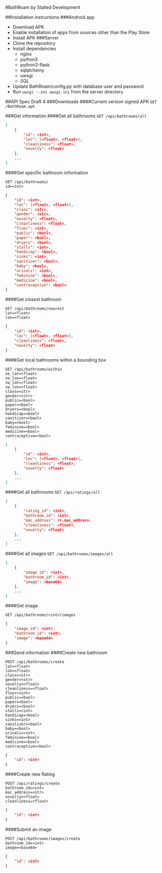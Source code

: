 #BathRoam by Stalled Development

##Installation instructions
###Android app
- Download APK
- Enable installation of apps from sources other than the Play Store
- Install APK
###Server
- Clone the repository
- Install dependencies
  - nginx
  - python3
  - python3-flask
  - sqlalchemy
  - uwsgi
  - SQL
- Update BathRoam/config.py with database user and password
- Run `uwsgi --ini uwsgi.ini` from the server directory

##API Spec
Draft 4
###Downloads
####Current version signed APK
`GET /BathRoam.apk`

###Get information
####Get all bathrooms
`GET /api/bathrooms/all`
```json
[
	{
		"id": <int>,
		"loc": [<float>, <float>],
		"cleanliness": <float>,
		"novelty": <float>
	},
	...
]
```

####Get specific bathroom information
```
GET /api/bathrooms/
id=<int>
```
```json
{
	"id": <int>,
	"loc": [<float>, <float>],
	"class": <str>,
	"gender": <str>,
	"novelty": <float>,
	"cleanliness": <float>,
	"floor": <int>,
	"public": <bool>,
	"paper": <bool>,
	"dryers": <bool>,
	"stalls": <int>,
	"handicap": <bool>,
	"sinks": <int>,
	"sanitizer": <bool>,
	"baby": <bool>,
	"urinals": <int>,
	"feminine": <bool>,
	"medicine": <bool>,
	"contraceptive": <bool>
}
```

####Get closest bathroom
```
GET /api/bathrooms/nearest
lat=<float>
lon=<float>
```
```json
{
	"id": <int>,
	"loc": [<float>, <float>],
	"cleanliness": <float>,
	"novelty": <float>
}
```

####Get local bathrooms within a bounding box
```
GET /api/bathrooms/within
ne_lat=<float>
ne_lon=<float>
sw_lat=<float>
sw_lon=<float>
class=<str>
gender=<str>
public=<bool>
paper=<bool>
dryers=<bool>
handicap=<bool>
sanitizer=<bool>
baby=<bool>
feminine=<bool>
medicine=<bool>
contraceptive=<bool>
```
```json
[
	{
		"id": <int>,
		"loc": [<float>, <float>],
		"cleanliness": <float>,
		"novelty": <float>
	},
	...
]
```

####Get all bathrooms
`GET /api/ratings/all`
```json
[
	{
		"rating_id": <int>,
		"bathroom_id": <int>,
		"mac_address": rr.mac_address,
		"cleanliness": <float>,
		"novelty": <float>
	},
	...
]

```

####Get all images
`GET /api/bathrooms/images/all`
```json
[
	{
		"image_id": <int>,
		"bathroom_id": <int>,
		"image": <base64>
	},
	...
]
```

####Get image
```
GET /api/bathrooms/<int>/images
```
```json
{
	"image_id": <int>,
	"bathroom_id": <int>,
	"image": <base64>
}
```

###Send information
####Create new bathroom
```
POST /api/bathrooms/create
lat=<float>
lon=<float>
class=<str>
gender=<str>
novelty=<float>
cleanliness=<float>
floor=<int>
public=<bool>
paper=<bool>
dryers=<bool>
stalls=<int>
handicap=<bool>
sinks=<int>
sanitizer=<bool>
baby=<bool>
urinals=<int>
feminine=<bool>
medicine=<bool>
contraceptive=<bool>
```
```json
{
	"id": <int>
}
```

####Create new Rating
```
POST /api/ratings/create
bathroom_id=<int>
mac_address=<str>
novelty=<float>
cleanliness=<float>
```
```json
{
	"id": <int>
}
```

####Submit an image
```
POST /api/bathrooms/images/create
bathroom_id=<int>
image=<base64>
```
```json
{
	"id": <int>
}
```

